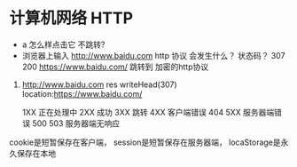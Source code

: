 # 计算机网络  HTTP

- a  怎么样点击它   不跳转?
- 浏览器上输入    http://www.baidu.com   http 协议
  会发生什么？   状态码？
    307 
    200
  https://www.baidu.com/  跳转到  加密的http协议

 1. http://www.baidu.com
    res   writeHead(307)   location:https://www.baidu.com/

    1XX   正在处理中
    2XX   成功
    3XX   跳转
    4XX   客户端错误   404
    5XX   服务器端错误   500   503  服务器端无响应

cookie是短暂保存在客户端，
session是短暂保存在服务器端，
locaStorage是永久保存在本地